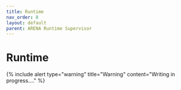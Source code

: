 ```yaml
---
title: Runtime
nav_order: 8
layout: default
parent: ARENA Runtime Supervisor
---
```


# Runtime

{% include alert type="warning" title="Warning" content="Writing in progress...." %}
